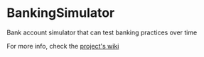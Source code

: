 # BankingSimulator
Bank account simulator that can test banking practices over time

For more info, check the [project's wiki](https://github.com/Kwistech/BankingSimulator.wiki.git) 
